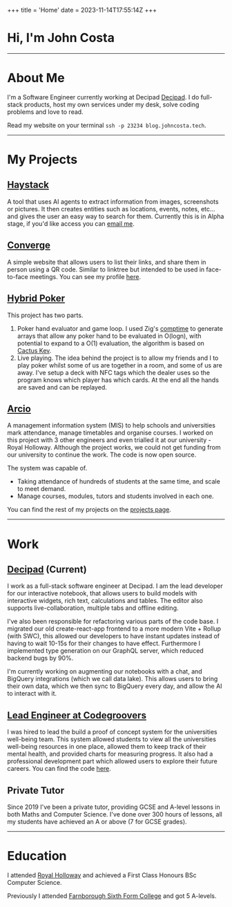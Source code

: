 +++
title = 'Home'
date = 2023-11-14T17:55:14Z
+++

# Hi, I'm John Costa

---

# About Me
I'm a Software Engineer currently working at Decipad [Decipad](https://www.decipad.com/). I do full-stack products, host my own services under my desk, solve coding problems and love to read.

Read my website on your terminal `ssh -p 23234 blog.johncosta.tech`.

---

# My Projects
## [Haystack](https://www.youtube.com/watch?v=tPOEJewdj8Y)
A tool that uses AI agents to extract information from images, screenshots or pictures. It then creates entities such as locations, events, notes, etc... and gives the user an easy way to search for them. Currently this is in Alpha stage, if you'd like access you can [email me](mailto:me@johncosta.tech).
## [Converge](https://converge.sh)
A simple website that allows users to list their links, and share them in person using a QR code. Similar to linktree but intended to be used in face-to-face meetings. You can see my profile [here](https://converge.sh/1).

## [Hybrid Poker](https://github.com/JohnCosta27/Poker)
This project has two parts.
1. Poker hand evaluator and game loop. I used Zig's [comptime](https://zig.guide/language-basics/comptime/) to generate arrays that allow any poker hand to be evaluated in O(logn), with potential to expand to a O(1) evaluation, the algorithm is based on [Cactus Kev](https://zig.guide/language-basics/comptime/).
2. Live playing. The idea behind the project is to allow my friends and I to play poker whilst some of us are together in a room, and some of us are away. I've setup a deck with NFC tags which the dealer uses so the program knows which player has which cards. At the end all the hands are saved and can be replayed.

## [Arcio](https://github.com/arcio-uk)
A management information system (MIS) to help schools and universities mark attendance, manage timetables and organise courses. I worked on this project with 3 other engineers and even trialled it at our university - Royal Holloway. Although the project works, we could not get funding from our university to continue the work. The code is now open source.

The system was capable of.
- Taking attendance of hundreds of students at the same time, and scale to meet demand.
- Manage courses, modules, tutors and students involved in each one.

You can find the rest of my projects on the [projects page](https://johncosta.tech/projects/).

---

# Work

## [Decipad](https://decipad.com) (Current)
I work as a full-stack software engineer at Decipad. I am the lead developer for our interactive notebook, that allows users to build models with interactive widgets, rich text, calculations and tables. The editor also supports live-collaboration, multiple tabs and offline editing. 

I've also been responsible for refactoring various parts of the code base. I migrated our old create-react-app frontend to a more modern Vite + Rollup (with SWC), this allowed our developers to have instant updates instead of having to wait 10-15s for their changes to have effect. Furthermore I implemented type generation on our GraphQL server, which reduced backend bugs by 90%.

I'm currently working on augmenting our notebooks with a chat, and BigQuery integrations (which we call data lake). This allows users to bring their own data, which we then sync to BigQuery every day, and allow the AI to interact with it.

## [Lead Engineer at Codegroovers](https://www.royalholloway.ac.uk/research-and-education/departments-and-schools/computer-science/news/one-year-of-code-groovers/)
I was hired to lead the build a proof of concept system for the universities well-being team. This system allowed students to view all the universities well-being resources in one place, allowed them to keep track of their mental health, and provided charts for measuring progress. It also had a professional development part which allowed users to explore their future careers. You can find the code [here](https://github.com/JohnCosta27/WellbeingApp).

## Private Tutor
Since 2019 I've been a private tutor, providing GCSE and A-level lessons in both Maths and Computer Science. I've done over 300 hours of lessons, all my students have achieved an A or above (7 for GCSE grades).

---

# Education

I attended [Royal Holloway](https://www.royalholloway.ac.uk/) and achieved a First Class Honours BSc Computer Science.

Previously I attended [Farnborough Sixth Form College](https://farnborough.ac.uk/) and got 5 A-levels.
